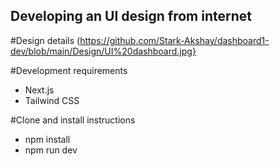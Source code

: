 ## Developing an UI design from internet

#Design details
(https://github.com/Stark-Akshay/dashboard1-dev/blob/main/Design/UI%20dashboard.jpg}

#Development requirements
- Next.js
- Tailwind CSS

#Clone and install instructions
- npm install
- npm run dev
  
